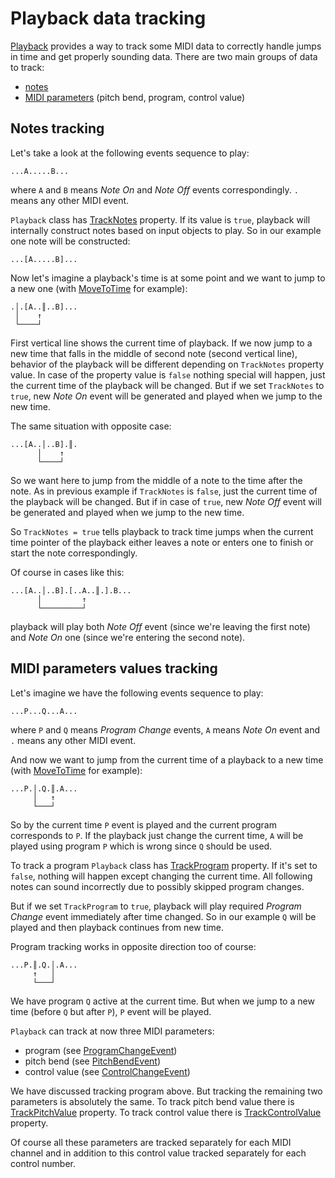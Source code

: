 ﻿---
uid: a_playback_datatrack
---

# Playback data tracking

[Playback](xref:Melanchall.DryWetMidi.Devices.Playback) provides a way to track some MIDI data to correctly handle jumps in time and get properly sounding data. There are two main groups of data to track:

* [notes](#notes-tracking)
* [MIDI parameters](#midi-parameters-values-tracking) (pitch bend, program, control value)

## Notes tracking

Let's take a look at the following events sequence to play:

```image
...A.....B...
```

where `A` and `B` means _Note On_ and _Note Off_ events correspondingly. `.` means any other MIDI event.

`Playback` class has [TrackNotes](xref:Melanchall.DryWetMidi.Devices.Playback.TrackNotes) property. If its value is `true`, playback will internally construct notes based on input objects to play. So in our example one note will be constructed:

```image
...[A.....B]...
```

Now let's imagine a playback's time is at some point and we want to jump to a new one (with [MoveToTime](xref:Melanchall.DryWetMidi.Devices.Playback.MoveToTime(Melanchall.DryWetMidi.Interaction.ITimeSpan)) for example):

```image
.│.[A..║..B]...
 │    ↑
 └────┘
```

First vertical line shows the current time of playback. If we now jump to a new time that falls in the middle of second note (second vertical line), behavior of the playback will be different depending on `TrackNotes` property value. In case of the property value is `false` nothing special will happen, just the current time of the playback will be changed. But if we set `TrackNotes` to `true`, new _Note On_ event will be generated and played when we jump to the new time.

The same situation with opposite case:

```image
...[A..│..B].║.
      │    ↑
      └────┘
```

So we want here to jump from the middle of a note to the time after the note. As in previous example if `TrackNotes` is `false`, just the current time of the playback will be changed. But if in case of `true`, new _Note Off_ event will be generated and played when we jump to the new time.

So `TrackNotes = true` tells playback to track time jumps when the current time pointer of the playback either leaves a note or enters one to finish or start the note correspondingly.

Of course in cases like this:

```image
...[A..│..B].[..A..║.].B...
      │         ↑
      └─────────┘
```

playback will play both _Note Off_ event (since we're leaving the first note) and _Note On_ one (since we're entering the second note).

## MIDI parameters values tracking

Let's imagine we have the following events sequence to play:

```image
...P...Q...A...
```

where `P` and `Q` means _Program Change_ events, `A` means _Note On_ event and `.` means any other MIDI event.

And now we want to jump from the current time of a playback to a new time (with [MoveToTime](xref:Melanchall.DryWetMidi.Devices.Playback.MoveToTime(Melanchall.DryWetMidi.Interaction.ITimeSpan)) for example):

```image
...P.│.Q.║.A...
     │   ↑
     └───┘
```

So by the current time `P` event is played and the current program corresponds to `P`. If the playback just change the current time, `A` will be played using program `P` which is wrong since `Q` should be used.

To track a program `Playback` class has [TrackProgram](xref:Melanchall.DryWetMidi.Devices.Playback.TrackProgram) property. If it's set to `false`, nothing will happen except changing the current time. All following notes can sound incorrectly due to possibly skipped program changes.

But if we set `TrackProgram` to `true`, playback will play required _Program Change_ event immediately after time changed. So in our example `Q` will be played and then playback continues from new time.

Program tracking works in opposite direction too of course:

```image
...P.║.Q.│.A...
     ↑   │
     └───┘
```

We have program `Q` active at the current time. But when we jump to a new time (before `Q` but after `P`), `P` event will be played.

`Playback` can track at now three MIDI parameters:

* program (see [ProgramChangeEvent](xref:Melanchall.DryWetMidi.Core.ProgramChangeEvent))
* pitch bend (see [PitchBendEvent](xref:Melanchall.DryWetMidi.Core.PitchBendEvent))
* control value (see [ControlChangeEvent](xref:Melanchall.DryWetMidi.Core.ControlChangeEvent))

We have discussed tracking program above. But tracking the remaining two parameters is absolutely the same. To track pitch bend value there is [TrackPitchValue](xref:Melanchall.DryWetMidi.Devices.Playback.TrackPitchValue) property. To track control value there is [TrackControlValue](xref:Melanchall.DryWetMidi.Devices.Playback.TrackControlValue) property.

Of course all these parameters are tracked separately for each MIDI channel and in addition to this control value tracked separately for each control number.
